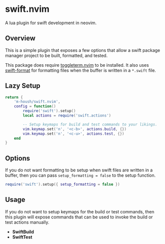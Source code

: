 # swift.nvim

A lua plugin for swift development in neovim.

## Overview

This is a simple plugin that exposes a few options that allow a swift
package manager project to be built, formatted, and tested.

This package does require [toggleterm.nvim](https://github.com/akinsho/toggleterm.nvim.git)
to be installed.  It also uses [swift-format](https://github.com/apple/swift-format.git) for
formatting files when the buffer is written in a `*.swift` file.

## Lazy Setup

```lua
return {
    'm-housh/swift.nvim',
    config = function()
        require('swift').setup()
        local actions = require('swift.actions')

        -- Setup keymaps for build and test commands to your likings.
        vim.keymap.set('n', '<c-b>', actions.build, {})
        vim.keymap.set('n', '<c-u>', actions.test, {})
    end
}
```

## Options

If you do not want formatting to be setup when swift files are written in a buffer,
then you can pass `setup_formatting = false` to the setup function.

```lua
require('swift').setup({ setup_formatting = false })
```

## Usage

If you do not want to setup keymaps for the build or test commands, then
this plugin will expose commands that can be used to invoke the build or
test actions manually.

- **SwiftBuild**
- **SwiftTest**

